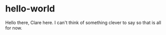 # hello-world

Hello there, Clare here. I can't think of something clever to say so that is all for now. 

